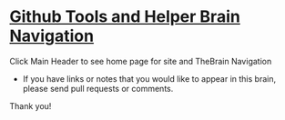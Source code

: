 [//]: # (Topic: Github Brain Navigation and Entry Page)
[//]: # (Author: Tyrone Marshall)
[//]: # (Date: 2014.07.01)
[//]: # (Format: markdown)
[//]: # (Version 2014)

[Github Tools and Helper Brain Navigation](http://digitecture.github.io/TM-s-Github-Tools-and-Helpers)
=============================
Click Main Header to see home page for site and TheBrain Navigation  
  - If you have links or notes that you would like to appear in this brain, please send pull requests or comments.

Thank you!

